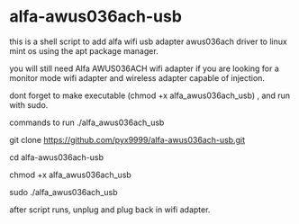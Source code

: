 # alfa-awus036ach-usb
this is a shell script to add alfa wifi usb adapter awus036ach driver to linux mint os using the apt package manager.


you will still need Alfa AWUS036ACH wifi adapter if you are looking for a monitor mode wifi adapter and wireless adapter capable of injection.

dont forget to make executable (chmod +x alfa_awus036ach_usb) , and run with sudo.

commands to run ./alfa_awus036ach_usb

git clone https://github.com/pyx9999/alfa-awus036ach-usb.git

cd alfa-awus036ach-usb

chmod +x alfa_awus036ach_usb

sudo ./alfa_awus036ach_usb

after script runs, unplug and plug back in wifi adapter.
